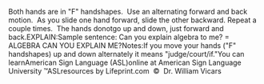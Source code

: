 Both hands are in "F" handshapes.  Use an alternating forward 
			and back motion.  As you
  slide one hand forward, slide the other backward. Repeat a couple times. 
  The hands donotgo up and down, just forward and back.EXPLAIN:Sample sentence:
			Can you explain algebra to me? = ALGEBRA CAN YOU EXPLAIN ME?Notes:If you move your hands ("F" handshapes) up and down alternately it means "judge/court/if."You can learnAmerican Sign Language (ASL)online at American Sign Language University ™ASLresources by Lifeprint.com  ©  Dr. William Vicars